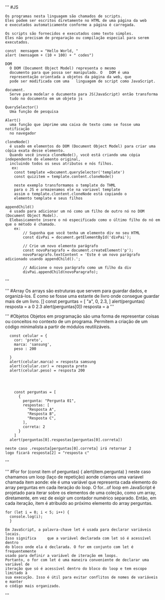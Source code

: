 '''
  #JS

    Os programas nesta linguagem são chamados de scripts. 
    Eles podem ser escritos diretamente no HTML de uma página da web
    e executados automaticamente conforme a página é carregada.

    Os scripts são fornecidos e executados como texto simples.
    Eles não precisam de preparação ou compilação especial para serem executados.

    const  mensagem = "Hello World, "
    alert (mensagem + (10 + 100) + " codes")

    DOM
      O DOM (Document Object Model) representa o mesmo
      documento para que possa ser manipulado. O   DOM é uma
      representação orientada a objetos da página da web, que
      pode ser modificada com uma   linguagem de script como JavaScript.

    document.
      Serve para modelar o ducumento para JS(JavaScript) então transforma
      tudo no documento em um objeto js

    QuerySelector()
      Uma função de pesquisa

    Alert()
      uma função que imprime uma caixa de texto como se fosse uma notificação
      no navegador

    cloneNode()
      é usado em elementos do DOM (Document Object Model) para criar uma cópia exata desse elemento.
      Quando você invoca cloneNode(), você está criando uma cópia independente do elemento original,
      incluindo todos os seus atributos e nós filhos.
       ex:
        const template =document.querySelector('template')
        const quizitem = template.content.cloneNode()
        
        neste exemplo transformamos o template do THML
        para o JS e armazenamos ele na variavel template
        assim o template.clontent.cloneNode está copiando o 
        elemento template e seus filhos
        
    appendChild()
      é usado para adicionar um nó como um filho de outro nó no DOM (Document Object Model).
      Elebasicamente insere o nó especificado como o último filho do nó em que o método é chamado.
        ex:
            // Suponha que você tenha um elemento div no seu HTML
            const divPai = document.getElementById('divPai');

            // Crie um novo elemento parágrafo
            const novoParagrafo = document.createElement('p');
            novoParagrafo.textContent = 'Este é um novo parágrafo adicionado usando appendChild().';

            // Adicione o novo parágrafo como um filho da div
            divPai.appendChild(novoParagrafo);
'''

'''
  #Array
    Os arrays são estruturas que servem para guardar dados, e organizá-los.
    É como se fosse uma estante de livro onde consegue guardar mais de um livro.
    []
    const perguntas = [
        "a", 0, 2.3,
      ] 
    alert(perguntas) resposta = a 0 2.3
    alert(perguntas[0]) resposta = a
'''

'''
  #Objetos
    Objetos em programação são uma forma de representar coisas ou conceitos no contexto de um programa.
    Permitem a criação de um código minimalista a partir de módulos reutilizáveis. 

      const celular = {
        cor: 'preto',
        marca: 'sansung',
        peso : 200

      }
      alert(celular.marca) = resposta samsung
      alert(celular.cor) = resposta preto
      alert(celular.peso) = resposta 200
        
        
        
        
        const perguntas = [
          {
            pergunta: "Pergunta 01",
            respostas: [
              "Resposta A",
              "Resposta B",
              "Resposta C",
            ],
            correta: 2
          }
        ]
      alert(perguntas[0].respostas[perguntas[0].correta])

    neste caso .resposta[perguntas[0].correta] irá retornar 2
    logo ficará resposta[2] = "resposta c"
'''

'''
  #For
    for (const item of perguntas) {
      alert(item.pergunta)
      }
    neste caso chamamos um loop (laço de repetição)
    aonde criamos uma variavel chamada item aonde: 
    ele é uma variável que representa cada elemento do array perguntas em cada iteração do loop.
    O for...of loop em JavaScript é projetado para iterar sobre os elementos de uma coleção,
    como um array, diretamente, em vez de exigir um contador numérico separado.
    Então, em cada iteração, item é atribuído ao próximo elemento do array perguntas.

    for (let i = 0; i < 5; i++) {
      console.log(i);
      }
    
    Em JavaScript, a palavra-chave let é usada para declarar variáveis locais.
    Isso significa     que a variável declarada com let só é acessível dentro
    do bloco onde ela é declarada. O for em conjunto com let é frequentemente
    usado para definir a variável de iteração em loops.
    Portanto, o for com let é uma maneira conveniente de declarar uma variável de
    iteração que só é acessível dentro do bloco do loop e tem escopo limitado à
    sua execução. Isso é útil para evitar conflitos de nomes de variáveis e manter
    o código mais organizado.

'''
